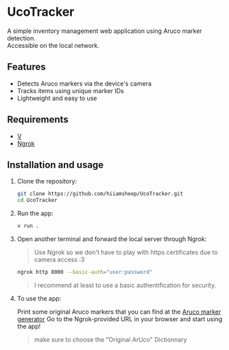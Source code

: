 # UcoTracker

A simple inventory management web application using Aruco marker detection.  
Accessible on the local network.

## Features

- Detects Aruco markers via the device's camera
- Tracks items using unique marker IDs
- Lightweight and easy to use

## Requirements

- [V](https://vlang.io)
- [Ngrok](https://ngrok.com)

## Installation and usage

1. Clone the repository:

    ```bash
    git clone https://github.com/hiiamsheep/UcoTracker.git
    cd UcoTracker
    ```

2. Run the app:

    ```bash
    v run .
    ```

3. Open another terminal and forward the local server through Ngrok:

    > Use Ngrok so we don't have to play with https certificates due to camera access :3

    ```bash
    ngrok http 8000 --basic-auth="user:password"
    ```

    > I recommend at least to use a basic authentification for security.

4. To use the app:

    Print some original Aruco markers that you can find at the [Aruco marker generator](https://chev.me/arucogen/)
    Go to the Ngrok-provided URL in your browser and start using the app!

    > make sure to choose the "Original ArUco" Dictionnary
